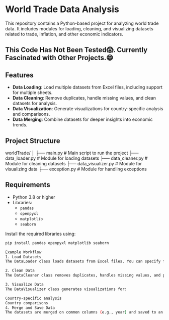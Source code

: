 # World Trade Data Analysis

This repository contains a Python-based project for analyzing world trade data. It includes modules for loading, cleaning, and visualizing datasets related to trade, inflation, and other economic indicators.

## This Code Has Not Been Tested😱. Currently Fascinated with Other Projects.😁

## Features

- **Data Loading**: Load multiple datasets from Excel files, including support for multiple sheets.
- **Data Cleaning**: Remove duplicates, handle missing values, and clean datasets for analysis.
- **Data Visualization**: Generate visualizations for country-specific analysis and comparisons.
- **Data Merging**: Combine datasets for deeper insights into economic trends.

## Project Structure

worldTrade/ │ 
├── main.py # Main script to run the project 
├── data_loader.py # Module for loading datasets 
├── data_cleaner.py # Module for cleaning datasets 
├── data_visualizer.py # Module for visualizing data 
├── exception.py # Module for handling exceptions 


## Requirements

- Python 3.8 or higher
- Libraries:
  - `pandas`
  - `openpyxl`
  - `matplotlib`
  - `seaborn`

Install the required libraries using:
```bash
pip install pandas openpyxl matplotlib seaborn

Example Workflow
1. Load Datasets
The DataLoader class loads datasets from Excel files. You can specify file paths and sheet names in the datasets_info dictionary.

2. Clean Data
The DataCleaner class removes duplicates, handles missing values, and prepares the data for analysis.

3. Visualize Data
The DataVisualizer class generates visualizations for:

Country-specific analysis
Country comparisons
4. Merge and Save Data
The datasets are merged on common columns (e.g., year) and saved to an Excel file (economy.xlsx).
